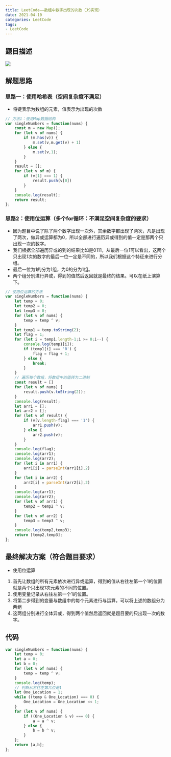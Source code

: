 ```yaml
---
title: LeetCode——数组中数字出现的次数（JS实现）
date: 2021-04-10
categories: LeetCode
tags: 
- LeetCode
---
```

## 题目描述
![](https://img-blog.csdnimg.cn/img_convert/9ba47653d6d34345db5420b0183acb61.png)

## 解题思路
### 思路一：使用哈希表（空间复杂度不满足）
* 将键表示为数组的元素，值表示为出现的次数

```js
// 方法1：使用Map数据结构
var singleNumbers = function(nums) {
    const m = new Map();
    for (let v of nums) {
        if (m.has(v)) {
            m.set(v,m.get(v) + 1)
        } else {
            m.set(v,1);
        }
    }
    result = [];
    for (let v of m) {
        if (v[1] === 1) {
            result.push(v[0])
        }
    }
    console.log(result);
    return result;
};
```
### 思路2：使用位运算（多个for循环：不满足空间复杂度的要求）
* 因为题目中说了除了两个数字出现一次外，其余数字都出现了两次，凡是出现了两次，做异或运算都为0，所以全部进行遍历异或得到的值一定是那两个只出现一次的数字。
* 我们根据全部遍历异或的到的结果比如是0111，从最后一位1可以看出，这两个只出现1次的数字的最后一位一定是不同的，所以我们根据这个特征来进行分组。
* 最后一位为1的分为1组，为0的分为1组。
* 两个组分别进行异或，得到的值然后返回就是最终的结果。可以在纸上演算下。

```js
// 使用位运算的方法
var singleNumbers = function(nums) {
    let temp = 0;
    let temp2 = 0;
    let temp3 = 0;
    for (let v of nums) {
        temp = temp ^ v;
    }
    let temp1 = temp.toString(2);
    let flag = 1;
    for (let i = temp1.length-1;i >= 0;i--) {
        console.log(temp1[i]);
        if (temp1[i] === '0') {
            flag = flag + 1;
        } else {
            break;
        }
    }
    // 遍历每个数组，将数组中的值转为二进制
    const result = []
    for (let v of nums) {
        result.push(v.toString(2));
    }
    console.log(result);
    let arr1 = [];
    let arr2 = [];
    for (let v of result) {
        if (v[v.length-flag] === '1') {
            arr1.push(v);
        } else {
            arr2.push(v);
        }
    }
    console.log(flag);
    console.log(arr1);
    console.log(arr2);
    for (let i in arr1) {
        arr1[i] = parseInt(arr1[i],2)
    }
    for (let i in arr2) {
        arr2[i] = parseInt(arr2[i],2)
    }
    console.log(arr1);
    console.log(arr2);
    for (let v of arr1) {
        temp2 = temp2 ^ v;
    }
    for (let v of arr2) {
        temp3 = temp3 ^ v;
    }
    console.log(temp2,temp3);
    return [temp2,temp3];
};
```
## 最终解决方案（符合题目要求）
* 使用位运算

1. 首先让数组的所有元素依次进行异或运算，得到的值从右往左第一个1的位置就是两个只出现1次元素的不同的位置。
2. 使用变量记录从右往左第一个1的位置。
3. 将第二步得到的变量与数组中的每个元素进行与运算，可以将上述的数组分为两组
4. 这两组分别进行全体异或，得到两个值然后返回就是题目要的只出现一次的数字。

## 代码
```js
var singleNumbers = function(nums) {
    let temp = 0;
    let a = 0;
    let b = 0;
    for (let v of nums) {
        temp = temp ^ v;
    }
    console.log(temp);
    // 判断从右往左第几位是1
    let One_Location = 1;
    while ((temp & One_Location) === 0) {
        One_Location = One_Location << 1;
    }
    for (let v of nums) {
        if ((One_Location & v) === 0) {
            a = a ^ v;
        } else {
            b = b ^ v;
        }
    };
    return [a,b];
};
```
